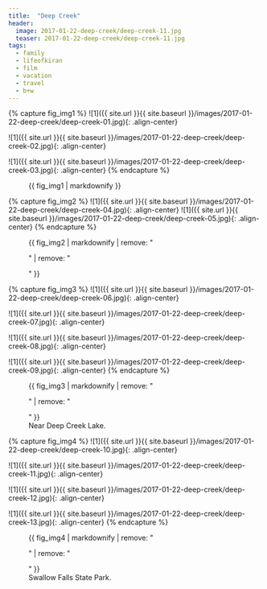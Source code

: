 ```yaml
---
title:  "Deep Creek"
header:
  image: 2017-01-22-deep-creek/deep-creek-11.jpg
  teaser: 2017-01-22-deep-creek/deep-creek-11.jpg
tags: 
  - family
  - lifeofkiran
  - film
  - vacation
  - travel
  - b+w
---
```


{% capture fig_img1 %}
![1]({{ site.url }}{{ site.baseurl }}/images/2017-01-22-deep-creek/deep-creek-01.jpg){: .align-center}
<p></p>
![1]({{ site.url }}{{ site.baseurl }}/images/2017-01-22-deep-creek/deep-creek-02.jpg){: .align-center}
<p></p>
![1]({{ site.url }}{{ site.baseurl }}/images/2017-01-22-deep-creek/deep-creek-03.jpg){: .align-center}
{% endcapture %}

<figure>
    {{ fig_img1 | markdownify }}
</figure>

{% capture fig_img2 %}
![1]({{ site.url }}{{ site.baseurl }}/images/2017-01-22-deep-creek/deep-creek-04.jpg){: .align-center}
![1]({{ site.url }}{{ site.baseurl }}/images/2017-01-22-deep-creek/deep-creek-05.jpg){: .align-center}
{% endcapture %}

<figure class="half">   
    {{ fig_img2 | markdownify | remove: "<p>" | remove: "</p>" }}
</figure>

{% capture fig_img3 %}
![1]({{ site.url }}{{ site.baseurl }}/images/2017-01-22-deep-creek/deep-creek-06.jpg){: .align-center}
<p></p>
![1]({{ site.url }}{{ site.baseurl }}/images/2017-01-22-deep-creek/deep-creek-07.jpg){: .align-center}
<p></p>
![1]({{ site.url }}{{ site.baseurl }}/images/2017-01-22-deep-creek/deep-creek-08.jpg){: .align-center}
<p></p>
![1]({{ site.url }}{{ site.baseurl }}/images/2017-01-22-deep-creek/deep-creek-09.jpg){: .align-center}
{% endcapture %}

<figure>
    {{ fig_img3 | markdownify | remove: "<p>" | remove: "</p>" }}
    <figcaption>Near Deep Creek Lake.</figcaption>
</figure>

{% capture fig_img4 %}
![1]({{ site.url }}{{ site.baseurl }}/images/2017-01-22-deep-creek/deep-creek-10.jpg){: .align-center}
<p></p>
![1]({{ site.url }}{{ site.baseurl }}/images/2017-01-22-deep-creek/deep-creek-11.jpg){: .align-center}
<p></p>
![1]({{ site.url }}{{ site.baseurl }}/images/2017-01-22-deep-creek/deep-creek-12.jpg){: .align-center}
<p></p>
![1]({{ site.url }}{{ site.baseurl }}/images/2017-01-22-deep-creek/deep-creek-13.jpg){: .align-center}
{% endcapture %}

<figure>
    {{ fig_img4 | markdownify | remove: "<p>" | remove: "</p>" }}
    <figcaption>Swallow Falls State Park.</figcaption>
</figure>
